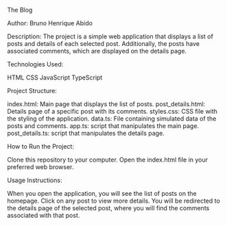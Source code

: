 The Blog

Author: Bruno Henrique Abido

Description:
The project is a simple web application that displays a list of posts and details of each selected post.
Additionally, the posts have associated comments, which are displayed on the details page.

Technologies Used:

HTML
CSS
JavaScript
TypeScript

Project Structure:

index.html: Main page that displays the list of posts.
post_details.html: Details page of a specific post with its comments.
styles.css: CSS file with the styling of the application.
data.ts: File containing simulated data of the posts and comments.
app.ts: script that manipulates the main page.
post_details.ts: script that manipulates the details page.

How to Run the Project:

Clone this repository to your computer.
Open the index.html file in your preferred web browser.

Usage Instructions:

When you open the application, you will see the list of posts on the homepage.
Click on any post to view more details.
You will be redirected to the details page of the selected post, where you will find the comments associated with that post.
